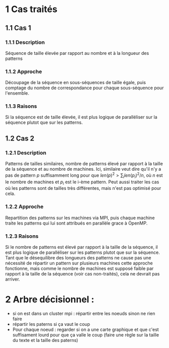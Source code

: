 # 1 Cas traités

## 1.1 Cas 1
### 1.1.1 Description
Séquence de taille élevée par rapport au nombre et à la longueur des patterns
### 1.1.2 Approche
Découpage de la séquence en sous-séquences de taille égale, puis comptage du nombre de correspondance pour chaque sous-séquence pour l'ensemble.
### 1.1.3 Raisons
Si la séquence est de taille élevée, il est plus logique de paralléliser sur la séquence plutot que sur les patterns.



## 1.2 Cas 2
### 1.2.1 Description
Patterns de tailles similaires, nombre de patterns élevé par rapport à la taille de la séquence et au nombre de machines.
Ici, similaire veut dire qu'il n'y a pas de pattern $p$ suffisamment long pour que $len(p)^2 > \sum_i len(p_i)^2 /n$, où $n$ est le nombre de machines et $p_i$ est le i-ème pattern.
Peut aussi traiter les cas où les patterns sont de tailles très différentes, mais n'est pas optimisé pour cela.
### 1.2.2 Approche
Repartition des patterns sur les machines via MPI, puis chaque machine traite les patterns qui lui sont attribués en parallèle grace à OpenMP.
### 1.2.3 Raisons
Si le nombre de patterns est élevé par rapport à la taille de la séquence, il est plus logique de paralléliser sur les patterns plutot que sur la séquence.
Tant que le désequilibre des longueurs des patterns ne cause pas une nécessité de répartir un pattern sur plusieurs machines cette approche fonctionne, mais comme le nombre de machines est supposé faible par rapport à la taille de la séquence (voir cas non-traités), cela ne devrait pas arriver.


# 2 Arbre décisionnel :
- si on est dans un cluster mpi :
répartir entre les noeuds
sinon ne rien faire
- répartir les paterns si ça vaut le coup
- Pour chaque noeud :
regarder si on a une carte graphique et que c'est suffisament lourd pour que ça valle le coup (faire une règle sur la taille du texte et la taille des paterns)







